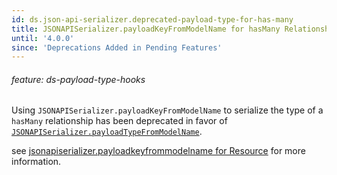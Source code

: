 ```yaml
---
id: ds.json-api-serializer.deprecated-payload-type-for-has-many
title: JSONAPISerializer.payloadKeyFromModelName for hasMany Relationship
until: '4.0.0'
since: 'Deprecations Added in Pending Features'
---
```

###### feature: ds-payload-type-hooks

Using `JSONAPISerializer.payloadKeyFromModelName` to serialize the type of a
`hasMany` relationship has been deprecated in favor of
[`JSONAPISerializer.payloadTypeFromModelName`](http://emberjs.com/api/data/classes/DS.JSONAPISerializer.html#method_payloadTypeFromModelName).

see [jsonapiserializer.payloadkeyfrommodelname for
Resource](#toc_jsonapiserializer-payloadkeyfrommodelname-for-resource) for more
information.
